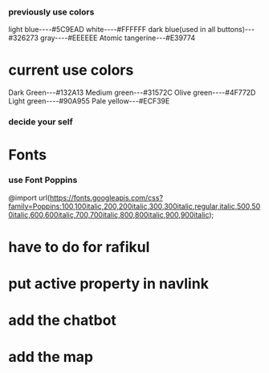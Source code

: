 ### previously use colors
light blue----#5C9EAD
white----#FFFFFF
dark blue(used in all buttons)---#326273
gray----#EEEEEE
Atomic tangerine---#E39774

# current use colors
Dark Green---#132A13
Medium green---#31572C
Olive green----#4F772D
Light green----#90A955
Pale yellow---#ECF39E


### decide your self


# Fonts

### use Font Poppins

@import url(https://fonts.googleapis.com/css?family=Poppins:100,100italic,200,200italic,300,300italic,regular,italic,500,500italic,600,600italic,700,700italic,800,800italic,900,900italic);

# have to do for rafikul
# put active property in navlink
# add the chatbot 
# add the map